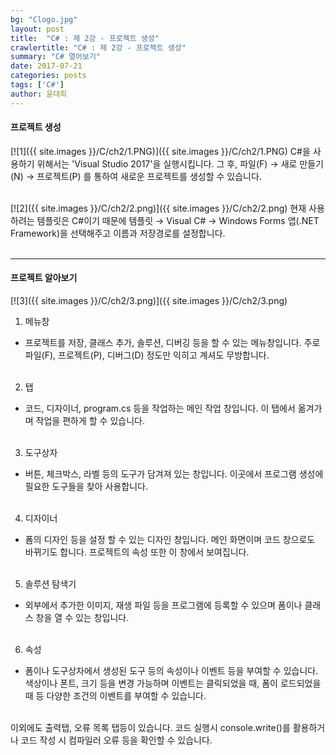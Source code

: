 ```yaml
---
bg: "Clogo.jpg"
layout: post
title:  "C# : 제 2강 - 프로젝트 생성"
crawlertitle: "C# : 제 2강 - 프로젝트 생성"
summary: "C# 열어보기"
date: 2017-07-21
categories: posts
tags: ['C#']
author: 윤대희
---
```

#### 프로젝트 생성 ####
[![1]({{ site.images }}/C/ch2/1.PNG)]({{ site.images }}/C/ch2/1.PNG)
C#을 사용하기 위해서는 'Visual Studio 2017'을 실행시킵니다.
그 후, 파일(F) → 새로 만들기(N) → 프로젝트(P) 를 통하여 새로운 프로젝트를 생성할 수 있습니다. 

<br>
[![2]({{ site.images }}/C/ch2/2.png)]({{ site.images }}/C/ch2/2.png)
현재 사용하려는 템플릿은 C#이기 때문에 템플릿 → Visual C# → Windows Forms 앱(.NET Framework)을 선택해주고 이름과 저장경로를 설정합니다.
<br><br>

----------
#### 프로젝트 알아보기 ####

[![3]({{ site.images }}/C/ch2/3.png)]({{ site.images }}/C/ch2/3.png)

1. 메뉴창 <br>
 - 프로젝트를 저장, 클래스 추가, 솔루션, 디버깅 등을 할 수 있는 메뉴창입니다. 주로 파일(F), 프로젝트(P), 디버그(D) 정도만 익히고 계셔도 무방합니다.<br><br>
2. 탭<br>
 - 코드, 디자이너, program.cs 등을 작업하는 메인 작업 창입니다. 이 탭에서 옮겨가며 작업을 편하게 할 수 있습니다.<br><br>
3. 도구상자<br>
 - 버튼, 체크박스, 라벨 등의 도구가 담겨져 있는 창입니다. 이곳에서 프로그램 생성에 필요한 도구들을 찾아 사용합니다.<br><br>
4. 디자이너<br>
 - 폼의 디자인 등을 설정 할 수 있는 디자인 창입니다. 메인 화면이며 코드 창으로도 바뀌기도 합니다. 프로젝트의 속성 또한 이 창에서 보여집니다.<br><br>
5. 솔루션 탐색기<br>
 - 외부에서 추가한 이미지, 재생 파일 등을 프로그램에 등록할 수 있으며 폼이나 클래스 창을 열 수 있는 창입니다.<br><br>
6. 속성<br>
 - 폼이나 도구상자에서 생성된 도구 등의 속성이나 이벤트 등을 부여할 수 있습니다. 색상이나 폰트, 크기 등을 변경 가능하며 이벤트는 클릭되었을 때, 폼이 로드되었을 때 등 다양한 조건의 이벤트를 부여할 수 있습니다.<br><br>


이외에도 출력탭, 오류 목록 탭등이 있습니다. 코드 실행시 console.write()를 활용하거나 코드 작성 시 컴파일러 오류 등을 확인할 수 있습니다.
  


